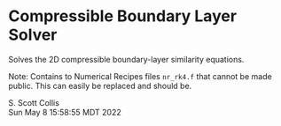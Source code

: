 # Compressible Boundary Layer Solver

Solves the 2D compressible boundary-layer similarity 
equations.

Note:  Contains to Numerical Recipes files `nr_rk4.f` that cannot be made 
public.  This can easily be replaced and should be.

S. Scott Collis\
Sun May  8 15:58:55 MDT 2022
